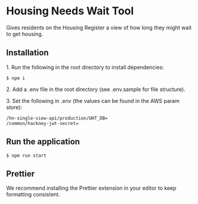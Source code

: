 # Housing Needs Wait Tool

Gives residents on the Housing Register a view of how long they might wait to get housing.

## Installation

1\. Run the following in the root directory to install dependencies:

```
$ npm i
```

2\. Add a .env file in the root directory (see .env.sample for file structure).

3\. Set the following in .env (the values can be found in the AWS param store):

```
/hn-single-view-api/production/UHT_DB=
/common/hackney-jwt-secret=
```

## Run the application

```
$ npm run start
```

## Prettier

We recommend installing the Prettier extension in your editor to keep formatting consistent.
